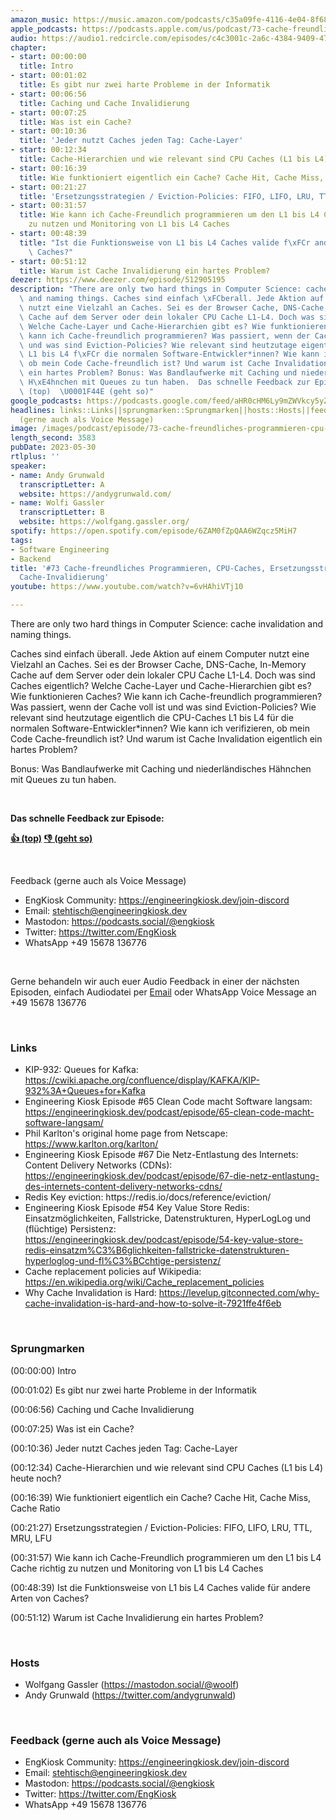 ```yaml
---
amazon_music: https://music.amazon.com/podcasts/c35a09fe-4116-4e04-8f68-77d61b112e46/episodes/32005152-5853-4d9e-a37f-565996c54508/engineering-kiosk-73-cache-freundliches-programmieren-cpu-caches-ersetzungsstrategien-und-cache-invalidierung
apple_podcasts: https://podcasts.apple.com/us/podcast/73-cache-freundliches-programmieren-cpu-caches-ersetzungsstrategien/id1603082924?i=1000614941494&uo=4
audio: https://audio1.redcircle.com/episodes/c4c3001c-2a6c-4384-9409-474583b5fb53/stream.mp3
chapter:
- start: 00:00:00
  title: Intro
- start: 00:01:02
  title: Es gibt nur zwei harte Probleme in der Informatik
- start: 00:06:56
  title: Caching und Cache Invalidierung
- start: 00:07:25
  title: Was ist ein Cache?
- start: 00:10:36
  title: 'Jeder nutzt Caches jeden Tag: Cache-Layer'
- start: 00:12:34
  title: Cache-Hierarchien und wie relevant sind CPU Caches (L1 bis L4) heute noch?
- start: 00:16:39
  title: Wie funktioniert eigentlich ein Cache? Cache Hit, Cache Miss, Cache Ratio
- start: 00:21:27
  title: 'Ersetzungsstrategien / Eviction-Policies: FIFO, LIFO, LRU, TTL, MRU, LFU'
- start: 00:31:57
  title: Wie kann ich Cache-Freundlich programmieren um den L1 bis L4 Cache richtig
    zu nutzen und Monitoring von L1 bis L4 Caches
- start: 00:48:39
  title: "Ist die Funktionsweise von L1 bis L4 Caches valide f\xFCr andere Arten von\
    \ Caches?"
- start: 00:51:12
  title: Warum ist Cache Invalidierung ein hartes Problem?
deezer: https://www.deezer.com/episode/512905195
description: "There are only two hard things in Computer Science: cache invalidation\
  \ and naming things. Caches sind einfach \xFCberall. Jede Aktion auf einem Computer\
  \ nutzt eine Vielzahl an Caches. Sei es der Browser Cache, DNS-Cache, In-Memory\
  \ Cache auf dem Server oder dein lokaler CPU Cache L1-L4. Doch was sind Caches eigentlich?\
  \ Welche Cache-Layer und Cache-Hierarchien gibt es? Wie funktionieren Caches? Wie\
  \ kann ich Cache-freundlich programmieren? Was passiert, wenn der Cache voll ist\
  \ und was sind Eviction-Policies? Wie relevant sind heutzutage eigentlich die CPU-Caches\
  \ L1 bis L4 f\xFCr die normalen Software-Entwickler*innen? Wie kann ich verifizieren,\
  \ ob mein Code Cache-freundlich ist? Und warum ist Cache Invalidation eigentlich\
  \ ein hartes Problem? Bonus: Was Bandlaufwerke mit Caching und niederl\xE4ndisches\
  \ H\xE4hnchen mit Queues zu tun haben.  Das schnelle Feedback zur Episode: \U0001F44D\
  \ (top)  \U0001F44E (geht so)"
google_podcasts: https://podcasts.google.com/feed/aHR0cHM6Ly9mZWVkcy5yZWRjaXJjbGUuY29tLzBlY2ZkZmQ3LWZkYTEtNGMzZC05NTE1LTQ3NjcyN2Y5ZGY1ZQ/episode/N2Y3OTQyNWQtMTY4MC00NWQwLTkzNmQtYjYxMjk0MWI4Mzky?sa=X&ved=2ahUKEwiqyb2qppz_AhUgB1kFHcANBNoQkfYCegQIARAF
headlines: links::Links||sprungmarken::Sprungmarken||hosts::Hosts||feedback-gerne-auch-als-voice-message::Feedback
  (gerne auch als Voice Message)
image: /images/podcast/episode/73-cache-freundliches-programmieren-cpu-caches-ersetzungsstrategien-und-cache-invalidierung.jpg
length_second: 3583
pubDate: 2023-05-30
rtlplus: ''
speaker:
- name: Andy Grunwald
  transcriptLetter: A
  website: https://andygrunwald.com/
- name: Wolfi Gassler
  transcriptLetter: B
  website: https://wolfgang.gassler.org/
spotify: https://open.spotify.com/episode/6ZAM0fZpQAA6WZqcz5MiH7
tags:
- Software Engineering
- Backend
title: '#73 Cache-freundliches Programmieren, CPU-Caches, Ersetzungsstrategien und
  Cache-Invalidierung'
youtube: https://www.youtube.com/watch?v=6vHAhiVTj10

---
```

<p>There are only two hard things in Computer Science: cache invalidation and naming things.</p><p>Caches sind einfach überall. Jede Aktion auf einem Computer nutzt eine Vielzahl an Caches. Sei es der Browser Cache, DNS-Cache, In-Memory Cache auf dem Server oder dein lokaler CPU Cache L1-L4. Doch was sind Caches eigentlich? Welche Cache-Layer und Cache-Hierarchien gibt es? Wie funktionieren Caches? Wie kann ich Cache-freundlich programmieren? Was passiert, wenn der Cache voll ist und was sind Eviction-Policies? Wie relevant sind heutzutage eigentlich die CPU-Caches L1 bis L4 für die normalen Software-Entwickler*innen? Wie kann ich verifizieren, ob mein Code Cache-freundlich ist? Und warum ist Cache Invalidation eigentlich ein hartes Problem?</p><p>Bonus: Was Bandlaufwerke mit Caching und niederländisches Hähnchen mit Queues zu tun haben.</p><p><br></p><p><strong>Das schnelle Feedback zur Episode:</strong></p><p><a href="https://api.openpodcast.dev/feedback/73/upvote" rel="nofollow"><strong>👍 (top)</strong></a><strong>  </strong><a href="https://api.openpodcast.dev/feedback/73/downvote" rel="nofollow"><strong>👎 (geht so)</strong></a></p><p><br></p><p>Feedback (gerne auch als Voice Message)</p><ul><li>EngKiosk Community: <a href="https://engineeringkiosk.dev/join-discord">https://engineeringkiosk.dev/join-discord</a> </li><li>Email: <a href="mailto:stehtisch@engineeringkiosk.dev" rel="nofollow">stehtisch@engineeringkiosk.dev</a></li><li>Mastodon: <a href="https://podcasts.social/@engkiosk" rel="nofollow">https://podcasts.social/@engkiosk</a></li><li>Twitter: <a href="https://twitter.com/EngKiosk" rel="nofollow">https://twitter.com/EngKiosk</a></li><li>WhatsApp +49 15678 136776</li></ul><p><br></p><p>Gerne behandeln wir auch euer Audio Feedback in einer der nächsten Episoden, einfach Audiodatei per <a href="https://engineeringkiosk.dev/kontakt/">Email</a> oder WhatsApp Voice Message an +49 15678 136776</p><p><br></p><h3 id="links">Links</h3><ul><li>KIP-932: Queues for Kafka: <a href="https://cwiki.apache.org/confluence/display/KAFKA/KIP-932%3A+Queues+for+Kafka" rel="nofollow">https://cwiki.apache.org/confluence/display/KAFKA/KIP-932%3A+Queues+for+Kafka</a></li><li>Engineering Kiosk Episode #65 Clean Code macht Software langsam: <a href="https://engineeringkiosk.dev/podcast/episode/65-clean-code-macht-software-langsam/">https://engineeringkiosk.dev/podcast/episode/65-clean-code-macht-software-langsam/</a></li><li>Phil Karlton&#39;s original home page from Netscape: <a href="https://www.karlton.org/karlton/" rel="nofollow">https://www.karlton.org/karlton/</a></li><li>Engineering Kiosk Episode #67 Die Netz-Entlastung des Internets: Content Delivery Networks (CDNs): <a href="https://engineeringkiosk.dev/podcast/episode/67-die-netz-entlastung-des-internets-content-delivery-networks-cdns/">https://engineeringkiosk.dev/podcast/episode/67-die-netz-entlastung-des-internets-content-delivery-networks-cdns/</a></li><li>Redis Key eviction: https://redis.io/docs/reference/eviction/</li><li>Engineering Kiosk Episode #54 Key Value Store Redis: Einsatzmöglichkeiten, Fallstricke, Datenstrukturen, HyperLogLog und (flüchtige) Persistenz: <a href="https://engineeringkiosk.dev/podcast/episode/54-key-value-store-redis-einsatzm%C3%B6glichkeiten-fallstricke-datenstrukturen-hyperloglog-und-fl%C3%BCchtige-persistenz/">https://engineeringkiosk.dev/podcast/episode/54-key-value-store-redis-einsatzm%C3%B6glichkeiten-fallstricke-datenstrukturen-hyperloglog-und-fl%C3%BCchtige-persistenz/</a></li><li>Cache replacement policies auf Wikipedia: <a href="https://en.wikipedia.org/wiki/Cache_replacement_policies" rel="nofollow">https://en.wikipedia.org/wiki/Cache_replacement_policies</a></li><li>Why Cache Invalidation is Hard: <a href="https://levelup.gitconnected.com/why-cache-invalidation-is-hard-and-how-to-solve-it-7921ffe4f6eb" rel="nofollow">https://levelup.gitconnected.com/why-cache-invalidation-is-hard-and-how-to-solve-it-7921ffe4f6eb</a></li></ul><p><br></p><h3 id="sprungmarken">Sprungmarken</h3><p>(00:00:00) Intro</p><p>(00:01:02) Es gibt nur zwei harte Probleme in der Informatik</p><p>(00:06:56) Caching und Cache Invalidierung</p><p>(00:07:25) Was ist ein Cache?</p><p>(00:10:36) Jeder nutzt Caches jeden Tag: Cache-Layer</p><p>(00:12:34) Cache-Hierarchien und wie relevant sind CPU Caches (L1 bis L4) heute noch?</p><p>(00:16:39) Wie funktioniert eigentlich ein Cache? Cache Hit, Cache Miss, Cache Ratio</p><p>(00:21:27) Ersetzungsstrategien / Eviction-Policies: FIFO, LIFO, LRU, TTL, MRU, LFU</p><p>(00:31:57) Wie kann ich Cache-Freundlich programmieren um den L1 bis L4 Cache richtig zu nutzen und Monitoring von L1 bis L4 Caches</p><p>(00:48:39) Ist die Funktionsweise von L1 bis L4 Caches valide für andere Arten von Caches?</p><p>(00:51:12) Warum ist Cache Invalidierung ein hartes Problem?</p><p><br></p><h3 id="hosts">Hosts</h3><ul><li>Wolfgang Gassler (<a href="https://mastodon.social/@woolf" rel="nofollow">https://mastodon.social/@woolf</a>)</li><li>Andy Grunwald (<a href="https://twitter.com/andygrunwald" rel="nofollow">https://twitter.com/andygrunwald</a>)</li></ul><p><br></p><h3 id="feedback-gerne-auch-als-voice-message">Feedback (gerne auch als Voice Message)</h3><ul><li>EngKiosk Community: <a href="https://engineeringkiosk.dev/join-discord">https://engineeringkiosk.dev/join-discord</a> </li><li>Email: <a href="mailto:stehtisch@engineeringkiosk.dev" rel="nofollow">stehtisch@engineeringkiosk.dev</a></li><li>Mastodon: <a href="https://podcasts.social/@engkiosk" rel="nofollow">https://podcasts.social/@engkiosk</a></li><li>Twitter: <a href="https://twitter.com/EngKiosk" rel="nofollow">https://twitter.com/EngKiosk</a></li><li>WhatsApp +49 15678 136776</li></ul>